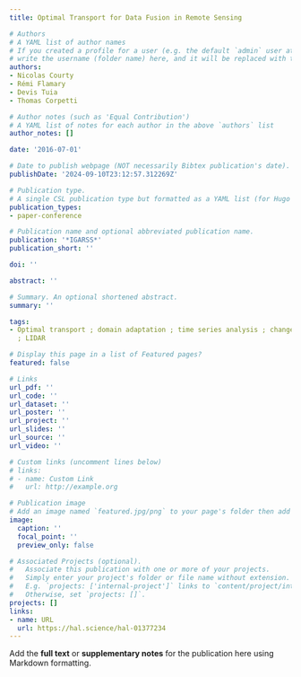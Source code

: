 ```yaml
---
title: Optimal Transport for Data Fusion in Remote Sensing

# Authors
# A YAML list of author names
# If you created a profile for a user (e.g. the default `admin` user at `content/authors/admin/`), 
# write the username (folder name) here, and it will be replaced with their full name and linked to their profile.
authors:
- Nicolas Courty
- Rémi Flamary
- Devis Tuia
- Thomas Corpetti

# Author notes (such as 'Equal Contribution')
# A YAML list of notes for each author in the above `authors` list
author_notes: []

date: '2016-07-01'

# Date to publish webpage (NOT necessarily Bibtex publication's date).
publishDate: '2024-09-10T23:12:57.312269Z'

# Publication type.
# A single CSL publication type but formatted as a YAML list (for Hugo requirements).
publication_types:
- paper-conference

# Publication name and optional abbreviated publication name.
publication: '*IGARSS*'
publication_short: ''

doi: ''

abstract: ''

# Summary. An optional shortened abstract.
summary: ''

tags:
- Optimal transport ; domain adaptation ; time series analysis ; change detection
  ; LIDAR

# Display this page in a list of Featured pages?
featured: false

# Links
url_pdf: ''
url_code: ''
url_dataset: ''
url_poster: ''
url_project: ''
url_slides: ''
url_source: ''
url_video: ''

# Custom links (uncomment lines below)
# links:
# - name: Custom Link
#   url: http://example.org

# Publication image
# Add an image named `featured.jpg/png` to your page's folder then add a caption below.
image:
  caption: ''
  focal_point: ''
  preview_only: false

# Associated Projects (optional).
#   Associate this publication with one or more of your projects.
#   Simply enter your project's folder or file name without extension.
#   E.g. `projects: ['internal-project']` links to `content/project/internal-project/index.md`.
#   Otherwise, set `projects: []`.
projects: []
links:
- name: URL
  url: https://hal.science/hal-01377234
---
```


Add the **full text** or **supplementary notes** for the publication here using Markdown formatting.
